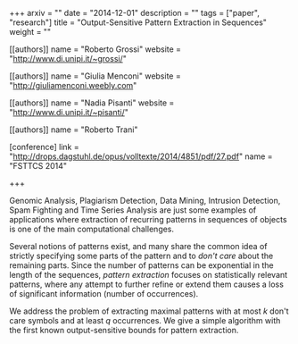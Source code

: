+++
arxiv = ""
date = "2014-12-01"
description = ""
tags = ["paper", "research"]
title = "Output-Sensitive Pattern Extraction in Sequences"
weight = ""

[[authors]]
  name = "Roberto Grossi"
  website = "http://www.di.unipi.it/~grossi/"

[[authors]]
  name = "Giulia Menconi"
  website = "http://giuliamenconi.weebly.com"

[[authors]]
  name = "Nadia Pisanti"
  website = "http://www.di.unipi.it/~pisanti/"

[[authors]]
  name = "Roberto Trani"

[conference]
  link = "http://drops.dagstuhl.de/opus/volltexte/2014/4851/pdf/27.pdf"
  name = "FSTTCS 2014"

+++

Genomic Analysis, Plagiarism Detection, Data Mining, Intrusion Detection, Spam Fighting and Time Series Analysis are just some examples of applications where extraction of recurring patterns in sequences of objects is one of the main computational challenges.

Several notions of patterns exist, and many share the common idea of strictly specifying some parts of the pattern and to *don't care* about the remaining parts. Since the number of patterns can be exponential in the length of the sequences, *pattern extraction* focuses on statistically relevant patterns, where any attempt to further refine or extend them causes a loss of significant information (number of occurrences).

We address the problem of extracting maximal patterns with at most $k$ don't care symbols and at least $q$ occurrences. We give a simple algorithm with the first known output-sensitive bounds for pattern extraction.